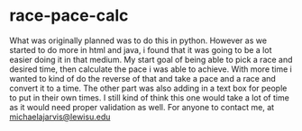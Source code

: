 # race-pace-calc
What was originally planned was to do this in python. However as we started to do more in html and java, i found that it was going to be a lot easier doing it in 
that medium. My start goal of being able to pick a race and desired time, then calculate the pace i was able to achieve. With more time i wanted to kind of do the
reverse of that and take a pace and a race and convert it to a time. The other part was also adding in a text box for people to put in their own times. I still kind
of think this one would take a lot of time as it would need proper validation as well.
For anyone to contact me, at michaelajarvis@lewisu.edu
